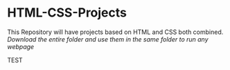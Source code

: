 # HTML-CSS-Projects
This Repository will have projects based on HTML and CSS both combined.
*Download the entire folder and use them in the same folder to run any webpage*

TEST